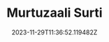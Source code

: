 ---
title: "Murtuzaali Surti"
category: "IndieWeb & Personal Blogs"
site_url: https://syntackle.live/
feed_url: https://syntackle.live/feed.xml
date: 2023-11-29T11:36:52.119482Z
domain: syntackle.live

---